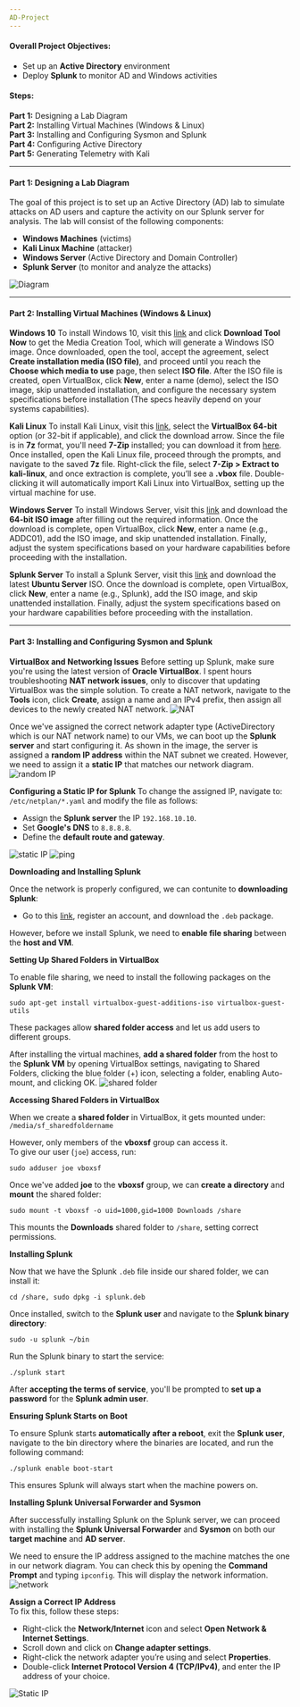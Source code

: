 ```yaml
---
AD-Project
---
```


#### **Overall Project Objectives:**
- Set up an **Active Directory** environment
- Deploy **Splunk** to monitor AD and Windows activities

#### **Steps:**
**Part 1:** Designing a Lab Diagram  
**Part 2:** Installing Virtual Machines (Windows & Linux)  
**Part 3:** Installing and Configuring Sysmon and Splunk  
**Part 4:** Configuring Active Directory  
**Part 5:** Generating Telemetry with Kali 

---

#### **Part 1**: Designing a Lab Diagram
The goal of this project is to set up an Active Directory (AD) lab to simulate attacks on AD users and capture the activity on our Splunk server for analysis. The lab will consist of the following components:
- **Windows Machines** (victims)
- **Kali Linux Machine** (attacker)
- **Windows Server** (Active Directory and Domain Controller)
- **Splunk Server** (to monitor and analyze the attacks)

![Diagram](https://github.com/J4ck3lXploit/Active-Directory-Lab/blob/main/images/Screenshot%202025-02-12%20155412.png)

---

#### **Part 2:** Installing Virtual Machines (Windows & Linux)  

**Windows 10**
To install Windows 10, visit this [link](https://www.microsoft.com/en-ca/software-download/windows10) and click **Download Tool Now** to get the Media Creation Tool, which will generate a Windows ISO image. Once downloaded, open the tool, accept the agreement, select **Create installation media (ISO file)**, and proceed until you reach the **Choose which media to use** page, then select **ISO file**. After the ISO file is created, open VirtualBox, click **New**, enter a name (demo), select the ISO image, skip unattended installation, and configure the necessary system specifications before installation (The specs heavily depend on your systems capabilities).

**Kali Linux**
To install Kali Linux, visit this [link](https://www.kali.org/get-kali/#kali-virtual-machines), select the **VirtualBox 64-bit** option (or 32-bit if applicable), and click the download arrow. Since the file is in **7z** format, you'll need **7-Zip** installed; you can download it from [here](https://www.7-zip.org/). Once installed, open the Kali Linux file, proceed through the prompts, and navigate to the saved **7z** file. Right-click the file, select **7-Zip > Extract to kali-linux**, and once extraction is complete, you’ll see a **.vbox** file. Double-clicking it will automatically import Kali Linux into VirtualBox, setting up the virtual machine for use.

**Windows Server**
To install Windows Server, visit this [link](https://www.microsoft.com/en-us/evalcenter/evaluate-windows-server-2022) and download the **64-bit ISO image** after filling out the required information. Once the download is complete, open VirtualBox, click **New**, enter a name (e.g., ADDC01), add the ISO image, and skip unattended installation. Finally, adjust the system specifications based on your hardware capabilities before proceeding with the installation.

**Splunk Server**
To install a Splunk Server, visit this [link](https://ubuntu.com/) and download the latest **Ubuntu Server** ISO. Once the download is complete, open VirtualBox, click **New**, enter a name (e.g., Splunk), add the ISO image, and skip unattended installation. Finally, adjust the system specifications based on your hardware capabilities before proceeding with the installation.

---

#### **Part 3:** Installing and Configuring Sysmon and Splunk  

**VirtualBox and Networking Issues**
Before setting up Splunk, make sure you're using the latest version of **Oracle VirtualBox**. I spent hours troubleshooting **NAT network issues**, only to discover that updating VirtualBox was the simple solution. To create a NAT network, navigate to the **Tools** icon, click **Create**, assign a name and an IPv4 prefix, then assign all devices to the newly created NAT network.
![NAT](https://github.com/J4ck3lXploit/Active-Directory-Lab/blob/main/images/Screenshot%202025-02-21%20114704.png)

Once we've assigned the correct network adapter type (ActiveDirectory which is our NAT network name) to our VMs, we can boot up the **Splunk server** and start configuring it. As shown in the image, the server is assigned a **random IP address** within the NAT subnet we created. However, we need to assign it a **static IP** that matches our network diagram.
![random IP](https://github.com/J4ck3lXploit/Active-Directory-Lab/blob/main/images/Screenshot%202025-02-13%20190722.png)

**Configuring a Static IP for Splunk**
To change the assigned IP, navigate to:  
`/etc/netplan/*.yaml` and modify the file as follows:
- Assign the **Splunk server** the IP `192.168.10.10`.
- Set **Google's DNS** to `8.8.8.8`.
- Define the **default route and gateway**.

![static IP](https://github.com/J4ck3lXploit/Active-Directory-Lab/blob/main/images/Screenshot%202025-02-13%20191738.png)
![ping](https://github.com/J4ck3lXploit/Active-Directory-Lab/blob/main/images/Screenshot%202025-02-13%20191718.png)

**Downloading and Installing Splunk**

Once the network is properly configured, we can contunite to **downloading Splunk**:
- Go to this [link](https://www.splunk.com/), register an account, and download the `.deb` package.

However, before we install Splunk, we need to **enable file sharing** between the **host and VM**.

**Setting Up Shared Folders in VirtualBox**

To enable file sharing, we need to install the following packages on the **Splunk VM**:

`sudo apt-get install virtualbox-guest-additions-iso virtualbox-guest-utils`

These packages allow **shared folder access** and let us add users to different groups.

After installing the virtual machines, **add a shared folder** from the host to the **Splunk VM** by opening VirtualBox settings, navigating to Shared Folders, clicking the blue folder (+) icon, selecting a folder, enabling Auto-mount, and clicking OK.
![shared folder](https://github.com/J4ck3lXploit/Active-Directory-Lab/blob/main/images/Screenshot%202025-02-21%20121032.png)

**Accessing Shared Folders in VirtualBox**

When we create a **shared folder** in VirtualBox, it gets mounted under:  
`/media/sf_sharedfoldername`

However, only members of the **vboxsf** group can access it.  
To give our user (`joe`) access, run:

`sudo adduser joe vboxsf`

Once we've added **joe** to the **vboxsf** group, we can **create a directory** and **mount** the shared folder:

`sudo mount -t vboxsf -o uid=1000,gid=1000 Downloads /share`

This mounts the **Downloads** shared folder to `/share`, setting correct permissions.

**Installing Splunk**

Now that we have the Splunk `.deb` file inside our shared folder, we can install it:

`cd /share, sudo dpkg -i splunk.deb`

Once installed, switch to the **Splunk user** and navigate to the **Splunk binary directory**:

`sudo -u splunk ~/bin`

Run the Splunk binary to start the service:

`./splunk start`

After **accepting the terms of service**, you'll be prompted to **set up a password** for the **Splunk admin user**.

**Ensuring Splunk Starts on Boot**

To ensure Splunk starts **automatically after a reboot**, exit the **Splunk user**, navigate to the bin directory where the binaries are located, and run the following command:

`./splunk enable boot-start`

This ensures Splunk will always start when the machine powers on.

**Installing Splunk Universal Forwarder and Sysmon**

After successfully installing Splunk on the Splunk server, we can proceed with installing the **Splunk Universal Forwarder** and **Sysmon** on both our **target machine** and **AD server**.

We need to ensure the IP address assigned to the machine matches the one in our network diagram. You can check this by opening the **Command Prompt** and typing `ipconfig`. This will display the network information.
![network](https://github.com/J4ck3lXploit/Active-Directory-Lab/blob/main/images/Screenshot%202025-02-21%20122005.png)

**Assign a Correct IP Address**  
To fix this, follow these steps:

- Right-click the **Network/Internet** icon and select **Open Network & Internet Settings**.
- Scroll down and click on **Change adapter settings**.
- Right-click the network adapter you’re using and select **Properties**.
- Double-click **Internet Protocol Version 4 (TCP/IPv4)**, and enter the IP address of your choice.

![Static IP](https://github.com/J4ck3lXploit/Active-Directory-Lab/blob/main/images/Screenshot%202025-02-21%20122056.png)
